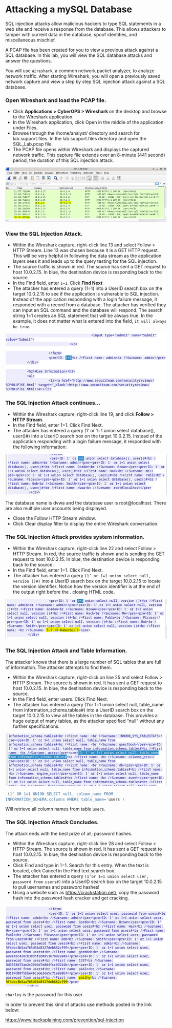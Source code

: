 # Attacking a mySQL Database

SQL injection attacks allow malicious hackers to type SQL statements in a web site and receive a response
from the database. This allows attackers to tamper with current data in the database, spoof identities, and
miscellaneous mischief.

A PCAP file has been created for you to view a previous attack against a SQL database. In this lab, you will
view the SQL database attacks and answer the questions.

You will use ``Wireshark``, a common network packet analyzer, to analyze network traffic. After starting
Wireshark, you will open a previously saved network capture and view a step by step SQL injection attack
against a SQL database.

### Open Wireshark and load the PCAP file.

- Click <b> Applications > CyberOPS > Wireshark </b>on the desktop and browse to the Wireshark application.
- In the Wireshark application, click Open in the middle of the application under Files.
- Browse through the /home/analyst/ directory and search for lab.support.files. In the lab.support.files
directory and open the SQL_Lab.pcap file.
- The PCAP file opens within Wireshark and displays the captured network traffic. This capture file extends
over an 8-minute (441 second) period, the duration of this SQL injection attack.

![text](./wireshark.PNG)

### View the SQL Injection Attack.

- Within the Wireshark capture, right-click line 13 and select Follow > HTTP Stream. Line 13 was chosen
because it is a GET HTTP request. This will be very helpful in following the data stream as the application
layers sees it and leads up to the query testing for the SQL injection.
- The source traffic is shown in red. The source has sent a GET request to host 10.0.2.15. In blue, the
destination device is responding back to the source.
- In the Find field, enter ``1=1``. Click <b>Find Next</b>
- The attacker has entered a query (1=1) into a UserID search box on the target 10.0.2.15 to see if the application is vulnerable to SQL injection. Instead of the application responding with a login failure message, it responded with a record from a database. The attacker has verified they can input an SQL
command and the database will respond. The search string 1=1 creates an SQL statement that will be always true. In the example, it does not matter what is entered into the field, ``it will always be true``.

![text](./1-1.PNG)

### The SQL Injection Attack continues...

- Within the Wireshark capture, right-click line 19, and click <b> Follow > HTTP Stream</b>.
- In the Find field, enter 1=1. Click Find Next.
- The attacker has entered a query (1’ or 1=1 union select database(), user()#) into a UserID search box on the target 10.0.2.15. Instead of the application responding with a login failure message, it responded with the following information:

![text](./1-2.PNG)

The database name is dvwa and the database user is root@localhost. There are also multiple user
accounts being displayed.
- Close the Follow HTTP Stream window.
- Click Clear display filter to display the entire Wireshark conversation.

### The SQL Injection Attack provides system information.

- Within the Wireshark capture, right-click line 22 and select Follow > HTTP Stream. In red, the source traffic is shown and is sending the GET request to host 10.0.2.15. In blue, the destination device is responding back to the source.
- In the Find field, enter 1=1. Click Find Next.
- The attacker has entered a query ``(1’ or 1=1 union select null, version ()#)`` into a UserID search box on the target 10.0.2.15 to locate the version identifier. Notice how the version identifier is at the end of the output
right before the </pre>.</div> closing HTML code.

![text](./1-3.PNG)

### The SQL Injection Attack and Table Information.

The attacker knows that there is a large number of SQL tables that are full of information. The attacker
attempts to find them.
- Within the Wireshark capture, right-click on line 25 and select Follow > HTTP Stream. The source is shown in red. It has sent a GET request to host 10.0.2.15. In blue, the destination device is responding back to the source.
- In the Find field, enter users. Click Find Next.
- The attacker has entered a query (1’or 1=1 union select null, table_name from
information_schema.tables#) into a UserID search box on the target 10.0.2.15 to view all the tables in the database. This provides a huge output of many tables, as the attacker specified “null” without any further
specifications.

![text](./1-4.PNG)

```SQL
 (1' OR 1=1 UNION SELECT null, column_name FROM
INFORMATION_SCHEMA.columns WHERE table_name='users')
```

Will retrieve all column names from table `users`.

### The SQL Injection Attack Concludes.

The attack ends with the best prize of all; password hashes.
- Within the Wireshark capture, right-click line 28 and select Follow > HTTP Stream. The source is shown in red. It has sent a GET request to host 10.0.2.15. In blue, the destination device is responding back to the source.
- Click Find and type in 1=1. Search for this entry. When the text is located, click Cancel in the Find text search box.
- The attacker has entered a query ``(1’or 1=1 union select user, password from users#)`` into a UserID
search box on the target 10.0.2.15 to pull usernames and password hashes!
- Using a website such as https://crackstation.net/, copy the password hash into the password hash cracker and get cracking.

![text](./1-5.PNG)

`charley` is the password for this user.

In order to prevent this kind of attacks use methods posted in the link below:

https://www.hacksplaining.com/prevention/sql-injection